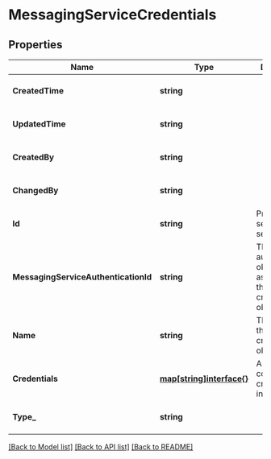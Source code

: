 # MessagingServiceCredentials

## Properties
Name | Type | Description | Notes
------------ | ------------- | ------------- | -------------
**CreatedTime** | **string** |  | [optional] [default to null]
**UpdatedTime** | **string** |  | [optional] [default to null]
**CreatedBy** | **string** |  | [optional] [default to null]
**ChangedBy** | **string** |  | [optional] [default to null]
**Id** | **string** | Primary key set by the server. | [optional] [default to null]
**MessagingServiceAuthenticationId** | **string** | The ID of the authentication object associated to the credentials object. | [optional] [default to null]
**Name** | **string** | The name of the credentials object. | [default to null]
**Credentials** | [**map[string]interface{}**](interface{}.md) | A JSON map containing the credentials information. | [default to null]
**Type_** | **string** |  | [optional] [default to null]

[[Back to Model list]](../README.md#documentation-for-models) [[Back to API list]](../README.md#documentation-for-api-endpoints) [[Back to README]](../README.md)

